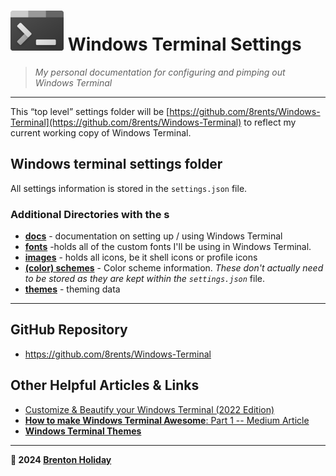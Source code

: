 # ![Windows Terminal Icon](https://raw.githubusercontent.com/8rents/_/i/h1/windows-terminal.png) Windows Terminal Settings

> *My personal documentation for configuring and pimping out Windows Terminal*

---

This “top level” settings folder will be [https://github.com/8rents/Windows-Terminal](https://github.com/8rents/Windows-Terminal) to reflect my current working copy of Windows Terminal.

## Windows terminal settings folder

All settings information is stored in the `settings.json` file. 

### Additional Directories with the s

- [**docs**](docs/) - documentation on setting up / using Windows Terminal
- [**fonts**](fonts/) -holds all of the custom fonts I'll be using in Windows Terminal.
- [**images**](images/) - holds all icons, be it shell icons or profile icons
- [**(color) schemes**](schemes/) - Color scheme information. *These don't actually need to be stored as they are kept within the `settings.json`* file.
- [**themes**](themes/) - theming data

---

## GitHub Repository

- https://github.com/8rents/Windows-Terminal

## Other Helpful Articles & Links

- [Customize & Beautify your Windows Terminal (2022 Edition)](https://dev.to/ansonh/customize-beautify-your-windows-terminal-2022-edition-541l)
- [**How to make Windows Terminal Awesome**: Part 1 -- Medium Article](https://medium.com/illumination/how-to-make-windows-terminal-awesome-part-1-530eedf6eabb)
- **[Windows Terminal Themes](https://windowsterminalthemes.dev/)**

------

**🤍 2024 [Brenton Holiday](https://brenton.holiday)**
